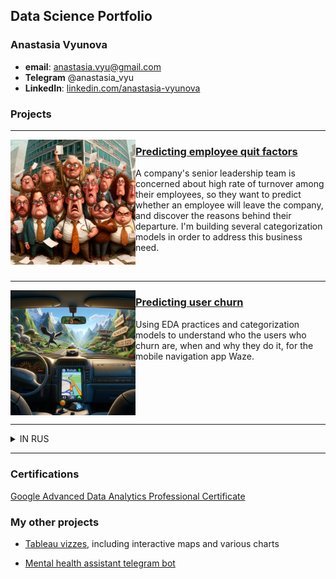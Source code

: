 ## Data Science Portfolio
### Anastasia Vyunova
* **email**: anastasia.vyu@gmail.com
* **Telegram** @anastasia_vyu
* **LinkedIn**: [linkedin.com/anastasia-vyunova](https://www.linkedin.com/in/anastasia-vyunova-7bb8aa234/)



### Projects

---

<img align="left" src="Predicting_employee_quit_factors/illustrations/cover_quit.png" style="width:200px;"/>

### [Predicting employee quit factors](https://github.com/point-de-vyu/data-analytics-projects/tree/main/Predicting_employee_quit_factors)

A company's senior leadership team is concerned about high rate of turnover among their employees, so they want to predict whether an employee will leave the company, and discover the reasons behind their departure. I'm building several categorization models in order to address this business need.

<br clear="left">

---

<img align="left" src="Waze_predicting_user_churn/illustrations/cover_waze_3.png" style="width:200px;"/>

### [Predicting user churn](https://github.com/point-de-vyu/data-analytics-projects/tree/main/Waze_predicting_user_churn)

Using EDA practices and categorization models to understand who the users who churn are, when and why they do it, for the mobile navigation app Waze. 

<br clear="left">

---
<details>
<summary>IN RUS</summary>
В этом репозитории представлены мои учебные и пет-проекты дата аналитике. 
Детали и результаты каждого проекта можно найти в соответствующих файлах README.
Так как учебные проекты были выполнены в рамках англоязычных курсов, ответы и комментарии внутри ноутбуков тоже на английском. Как и ридми :) 
Надеюсь, это не станет для вас препятствием. А если станет, пожалуйста, обращайтесь с вопросами.
</details>

---
### Certifications

[Google Advanced Data Analytics Professional Certificate](https://coursera.org/share/9da4e8e4a88ae4283ab6baea83d094be)

### **My other projects**

* [Tableau vizzes](https://public.tableau.com/app/profile/anastasia.vyu/vizzes), including interactive maps and various charts

* [Mental health assistant telegram bot](https://github.com/point-de-vyu/mindfulness-assistant)